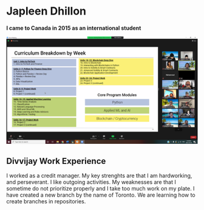 



# Japleen Dhillon
**I came to Canada in 2015 as an international student**

![Image](Fintech.png)



## Divvijay Work Experience
I worked as a credit manager. My key strenghts are that I am hardworking, and perseverant. I like outgoing activities.
My weaknesses are that I sometime do not prioritize properly and I take too much work on my plate.
I have created a new branch by the name of Toronto. We are learning how to create branches in repositories.